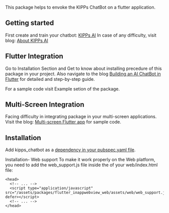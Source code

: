<!--
This README describes the package. If you publish this package to pub.dev,
this README's contents appear on the landing page for your package.

For information about how to write a good package README, see the guide for
[writing package pages](https://dart.dev/guides/libraries/writing-package-pages).

For general information about developing packages, see the Dart guide for
[creating packages](https://dart.dev/guides/libraries/create-library-packages)
and the Flutter guide for
[developing packages and plugins](https://flutter.dev/developing-packages).
-->

<!-- ![KIPPs AI](https://drive.google.com/file/d/1pj7GuojOpp6gICvO9irJuiPV4lYDZ1KG/view?usp=sharing) -->

This package helps to envoke the KIPPs ChatBot on a flutter application.

## Getting started

First create and train your chatbot: [KIPPs AI](https://www.kipps.ai/) 
In case of any difficulty, visit blog: [About KIPPs AI](https://medium.com/kipps-ai/about-kipps-ai-b2ce683df0ec)


## Flutter Integration

Go to Installation Section and Get to know about installing precedure of this package in your project.
Also navigate to the blog [Building an AI ChatBot in Flutter](https://medium.com/kipps-ai/building-a-kipps-ai-chatbot-in-flutter-4bb3a71f200e) for detailed and step-by-step guide.

For a sample code visit Example setion of the package.

## Multi-Screen Integration

Facing difficulty in integrating package in your multi-screen applications. 
    Visit the blog: 
    [Multi-screen Flutter app](https://medium.com/kipps-ai/integrating-kipps-ai-chatbot-in-a-multi-screen-flutter-app-4c85f44290da) for sample code.


## Installation
 Add kipps_chatbot as a [dependency in your pubspec.yaml file](https://docs.flutter.dev/packages-and-plugins/using-packages).

 Installation- Web support
  To make it work properly on the Web platform, you need to add the web_support.js file inside the <head> of your web/index.html file:
 
  ```
  <head>
    <!-- ... -->
    <script type="application/javascript" src="/assets/packages/flutter_inappwebview_web/assets/web/web_support.js" defer></script>
    <!-- ... -->
  </head>
  ```



 









